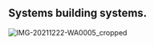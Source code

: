 Systems building systems.
-----  
<!--![20200708_204630](https://github.com/user-attachments/assets/2230eccc-4a3c-475b-8fde-8376ad769406)-->
<!--![20200919_203111](https://github.com/user-attachments/assets/dc63584c-75e2-4347-8d9b-4c8b32c9a1cf)-->
<!--![20200618_211804_cropped](https://github.com/user-attachments/assets/b0559013-5675-4726-837c-f42237f47419)-->

<!--![20200708_204630](https://github.com/user-attachments/assets/d6512a88-0b8a-485d-9be7-4cf2af891a63)-->

![IMG-20211222-WA0005_cropped](https://github.com/user-attachments/assets/f4f8db20-4368-47ab-b37c-7777b94aaf4a)


<!--![20200919_203111](https://github.com/user-attachments/assets/d2f1a75d-8df6-4b92-8511-2712e5e05e86)-->
<!--![background](https://github.com/user-attachments/assets/7f460def-3262-4f8d-95ae-e01e8e33044a)-->
<!--![background3](https://github.com/user-attachments/assets/81ff4bf0-2076-4070-afa0-d53b545d8280)-->
<!--![IMG-20211222-WA0005_cropped](https://github.com/user-attachments/assets/69eae99b-e4fb-45dd-9629-db7472137c69)-->

<!--
**vishalpalaniappan/vishalpalaniappan** is a ✨ _special_ ✨ repository because its `README.md` (this file) appears on your GitHub profile.


Here are some ideas to get you started:

- 🔭 I’m currently working on ...
- 🌱 I’m currently learning ...
- 👯 I’m looking to collaborate on ...
- 🤔 I’m looking for help with ...
- 💬 Ask me about ...
- 📫 How to reach me: ...
- 😄 Pronouns: ...
- ⚡ Fun fact: ...
-->
